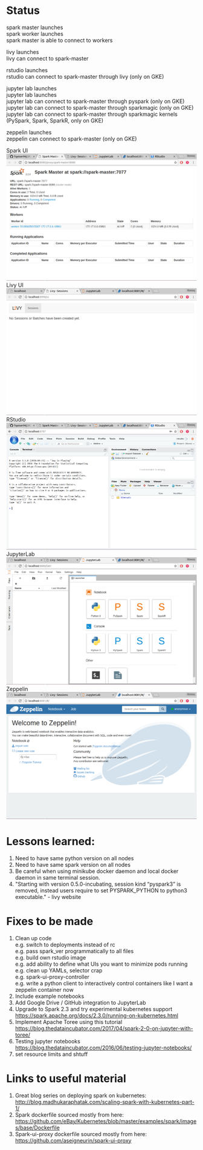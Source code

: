 # Status

spark master launches  
spark worker launches  
spark master is able to connect to workers  

livy launches  
livy can connect to spark-master  

rstudio launches  
rstudio can connect to spark-master through livy (only on GKE)  

jupyter lab launches  
jupyter lab launches  
jupyter lab can connect to spark-master through pyspark (only on GKE)  
jupyter lab can connect to spark-master through sparkmagic (only on GKE)  
jupyter lab can connect to spark-master through sparkmagic kernels   (PySpark, Spark, SparkR, only on GKE)  

zeppelin launches  
zeppelin can connect to spark-master (only on GKE)  

Spark UI
![Image of Spark UI](/Images/Spark-ui.png)
Livy UI
![Image of Livy UI](/Images/Livy.png)
RStudio
![Image of RStudio](/Images/RStudio.png)
JupyterLab
![Image of JupyterLab](/Images/JupyterLab.png)
Zeppelin
![Image of Zeppelin](/Images/Zeppelin.png)  
<!-- ![Image of spark-shell](https://octodex.github.com/images/yaktocat.png)
![Image of pyspark](https://octodex.github.com/images/yaktocat.png)
![Image of sparkR](https://octodex.github.com/images/yaktocat.png)
![Image of bash](https://octodex.github.com/images/yaktocat.png) -->

# Lessons learned:

1. Need to have same python version on all nodes
2. Need to have same spark version on all nodes
3. Be careful when using minikube docker daemon and local docker daemon in same terminal session.
4. "Starting with version 0.5.0-incubating, session kind “pyspark3” is removed, instead users require to set PYSPARK_PYTHON to python3 executable." - livy website

# Fixes to be made

1. Clean up code  
e.g. switch to deployments instead of rc  
e.g. pass spark_ver programmatically to all files  
e.g. build own rstudio image  
e.g. add ability to define what UIs you want to minimize pods running  
e.g. clean up YAMLs, selector crap  
e.g. spark-ui-proxy-controller  
e.g. write a python client to interactively control containers like I want a zeppelin container now  
2. Include example notebooks  
3. Add Google Drive / GitHub integration to JupyterLab
4. Upgrade to Spark 2.3 and try experimental kubernetes support
https://spark.apache.org/docs/2.3.0/running-on-kubernetes.html
5. Implement Apache Toree using this tutorial https://blog.thedataincubator.com/2017/04/spark-2-0-on-jupyter-with-toree/
6. Testing jupyter notebooks
https://blog.thedataincubator.com/2016/06/testing-jupyter-notebooks/
7. set resource limits and shtuff

# Links to useful material

1. Great blog series on deploying spark on kubernetes:
http://blog.madhukaraphatak.com/scaling-spark-with-kubernetes-part-1/
2. Spark dockerfile sourced mostly from here:
https://github.com/eBay/Kubernetes/blob/master/examples/spark/images/base/Dockerfile
3. Spark-ui-proxy dockerfile sourced mostly from here:
https://github.com/aseigneurin/spark-ui-proxy
